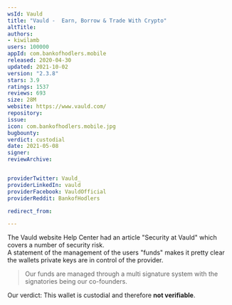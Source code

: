 ```yaml
---
wsId: Vauld
title: "Vauld -  Earn, Borrow & Trade With Crypto"
altTitle: 
authors:
- kiwilamb
users: 100000
appId: com.bankofhodlers.mobile
released: 2020-04-30
updated: 2021-10-02
version: "2.3.8"
stars: 3.9
ratings: 1537
reviews: 693
size: 28M
website: https://www.vauld.com/
repository: 
issue: 
icon: com.bankofhodlers.mobile.jpg
bugbounty: 
verdict: custodial
date: 2021-05-08
signer: 
reviewArchive:


providerTwitter: Vauld_
providerLinkedIn: vauld
providerFacebook: VauldOfficial
providerReddit: BankofHodlers

redirect_from:

---
```



The Vauld website Help Center had an article "Security at Vauld" which covers a number of security risk.<br>
A statement of the management of the users "funds" makes it pretty clear the wallets private keys are in control of the provider.

> Our funds are managed through a multi signature system with the signatories being our co-founders.

Our verdict: This wallet is custodial and therefore **not verifiable**.

